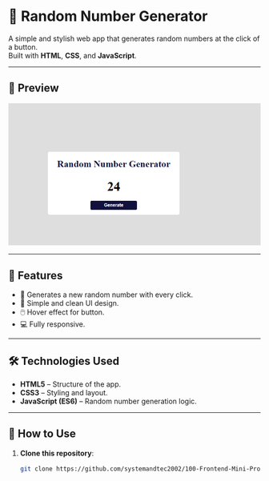 # 🎲 Random Number Generator

A simple and stylish web app that generates random numbers at the click of a button.  
Built with **HTML**, **CSS**, and **JavaScript**.

---

## 📸 Preview
![Preview Screenshot](randomNumberGenerator.png)  


---

## 🚀 Features
- 🎯 Generates a new random number with every click.
- 🎨 Simple and clean UI design.
- 🖱️ Hover effect for button.
- 💻 Fully responsive.

---


## 🛠️ Technologies Used
- **HTML5** – Structure of the app.
- **CSS3** – Styling and layout.
- **JavaScript (ES6)** – Random number generation logic.

---

## 📂 How to Use
1. **Clone this repository**:
   ```bash
   git clone https://github.com/systemandtec2002/100-Frontend-Mini-Projects/tree/main

